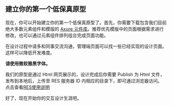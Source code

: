 ## 建立你的第一个低保真原型

现在，你可以开始建立你的第一个低保真原型了。首先，你需要下载包含我们目前绝大多数元素组件和模版的 [Axure 元件库](http://my.wisedu.com/edc/ID/1.SPEC/PC/PC-SPEC-V1.4-17.09.25.zip)。推荐优先模版中的页面根据需求进行修改，也可以通过元素组件排列组合完成页面功能。

在设计过程中请多和同事交流沟通，管理端页面可以找一些已经实现的设计页面。这样可以降低开发难度。

**请使用微软雅黑字体。**

我们的原型是通过 Html 网页展示的，设计完成后你需要 Publish 为 Html 文件，发布到本地后，上传至 RES 服务器 ID 内相应的目录下，即可通过浏览器访问。点击查看[RES使用说明](http://ued.wisedu.com/wordpress/2017/04/17/res/)

好了，现在开始你的交互设计生涯吧。
